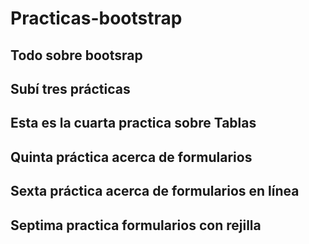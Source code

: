 # Practicas-bootstrap
## Todo sobre bootsrap
## Subí tres prácticas
## Esta es la cuarta practica sobre Tablas
## Quinta práctica acerca de formularios
## Sexta práctica acerca de formularios en línea
## Septima practica formularios con rejilla
